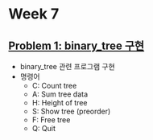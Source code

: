 # Week 7

## [Problem 1: binary_tree 구현](problem1)

- binary_tree 관련 프로그램 구현
- 명령어
  - C: Count tree
  - A: Sum tree data
  - H: Height of tree
  - S: Show tree (preorder)
  - F: Free tree
  - Q: Quit
